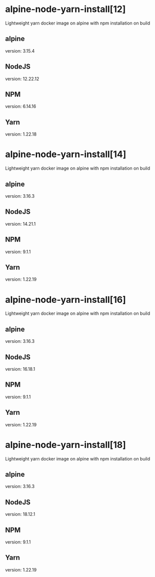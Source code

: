 # alpine-node-yarn-install[12]
Lightweight yarn docker image on alpine with npm installation on build

## alpine
version: 3.15.4

## NodeJS
version: 12.22.12

## NPM
version: 6.14.16

## Yarn
version: 1.22.18

# alpine-node-yarn-install[14]
Lightweight yarn docker image on alpine with npm installation on build

## alpine
version: 3.16.3

## NodeJS
version: 14.21.1

## NPM
version: 9.1.1

## Yarn
version: 1.22.19

# alpine-node-yarn-install[16]
Lightweight yarn docker image on alpine with npm installation on build

## alpine
version: 3.16.3

## NodeJS
version: 16.18.1

## NPM
version: 9.1.1

## Yarn
version: 1.22.19

# alpine-node-yarn-install[18]
Lightweight yarn docker image on alpine with npm installation on build

## alpine
version: 3.16.3

## NodeJS
version: 18.12.1

## NPM
version: 9.1.1

## Yarn
version: 1.22.19
